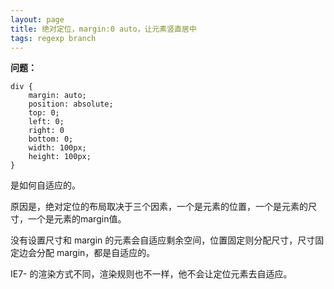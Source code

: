 ```yaml
---
layout: page
title: 绝对定位，margin:0 auto，让元素竖直居中
tags: regexp branch
---
```


**问题：**

    div {
        margin: auto;
        position: absolute;
        top: 0;
        left: 0;
        right: 0
        bottom: 0;
        width: 100px;
        height: 100px;
    }
 
是如何自适应的。

原因是，绝对定位的布局取决于三个因素，一个是元素的位置，一个是元素的尺寸，一个是元素的margin值。

没有设置尺寸和 margin 的元素会自适应剩余空间，位置固定则分配尺寸，尺寸固定边会分配 margin，都是自适应的。

IE7- 的渲染方式不同，渲染规则也不一样，他不会让定位元素去自适应。

